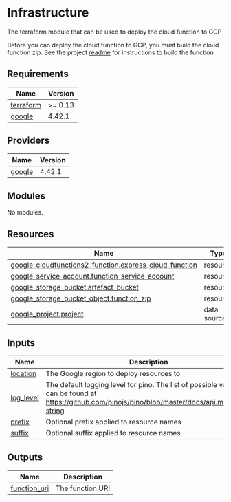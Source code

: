 # Infrastructure

The terraform module that can be used to deploy the cloud function to GCP

Before you can deploy the cloud function to GCP, you must build the cloud function zip. See the project [readme](../readme.md) for instructions to build the function

## Requirements

| Name                                                                     | Version |
| ------------------------------------------------------------------------ | ------- |
| <a name="requirement_terraform"></a> [terraform](#requirement_terraform) | >= 0.13 |
| <a name="requirement_google"></a> [google](#requirement_google)          | 4.42.1  |

## Providers

| Name                                                      | Version |
| --------------------------------------------------------- | ------- |
| <a name="provider_google"></a> [google](#provider_google) | 4.42.1  |

## Modules

No modules.

## Resources

| Name                                                                                                                                                              | Type        |
| ----------------------------------------------------------------------------------------------------------------------------------------------------------------- | ----------- |
| [google_cloudfunctions2_function.express_cloud_function](https://registry.terraform.io/providers/hashicorp/google/4.42.1/docs/resources/cloudfunctions2_function) | resource    |
| [google_service_account.function_service_account](https://registry.terraform.io/providers/hashicorp/google/4.42.1/docs/resources/service_account)                 | resource    |
| [google_storage_bucket.artefact_bucket](https://registry.terraform.io/providers/hashicorp/google/4.42.1/docs/resources/storage_bucket)                            | resource    |
| [google_storage_bucket_object.function_zip](https://registry.terraform.io/providers/hashicorp/google/4.42.1/docs/resources/storage_bucket_object)                 | resource    |
| [google_project.project](https://registry.terraform.io/providers/hashicorp/google/4.42.1/docs/data-sources/project)                                               | data source |

## Inputs

| Name                                                         | Description                                                                                                                                         | Type     | Default   | Required |
| ------------------------------------------------------------ | --------------------------------------------------------------------------------------------------------------------------------------------------- | -------- | --------- | :------: |
| <a name="input_location"></a> [location](#input_location)    | The Google region to deploy resources to                                                                                                            | `string` | n/a       |   yes    |
| <a name="input_log_level"></a> [log_level](#input_log_level) | The default logging level for pino. The list of possible values can be found at https://github.com/pinojs/pino/blob/master/docs/api.md#level-string | `string` | `"error"` |    no    |
| <a name="input_prefix"></a> [prefix](#input_prefix)          | Optional prefix applied to resource names                                                                                                           | `string` | `null`    |    no    |
| <a name="input_suffix"></a> [suffix](#input_suffix)          | Optional suffix applied to resource names                                                                                                           | `string` | `null`    |    no    |

## Outputs

| Name                                                                    | Description      |
| ----------------------------------------------------------------------- | ---------------- |
| <a name="output_function_uri"></a> [function_uri](#output_function_uri) | The function URI |
